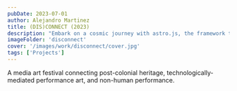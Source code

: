 ```yaml
---
pubDate: 2023-07-01
author: Alejandro Martinez
title: (DIS)CONNECT (2023)
description: "Embark on a cosmic journey with astro.js, the framework that makes interstellar development a breeze. Pair it with Tailwind CSS for a design that's out of this world"
imageFolder: 'disconnect'
cover: '/images/work/disconnect/cover.jpg'
tags: ['Projects']
---
```


A media art festival connecting post-colonial heritage, technologically-mediated performance art, and non-human performance.
